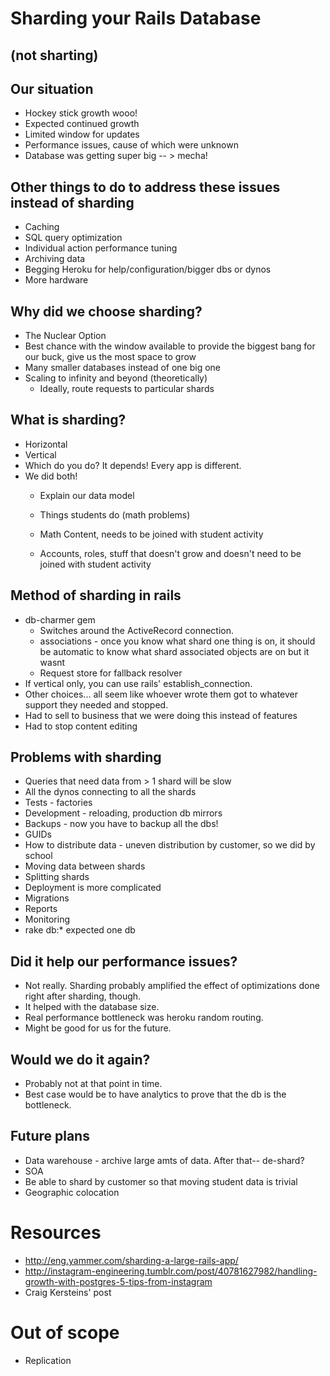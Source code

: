 # Sharding your Rails Database
## (not sharting)

## Our situation

* Hockey stick growth wooo!
* Expected continued growth
* Limited window for updates
* Performance issues, cause of which were unknown
* Database was getting super big -- > mecha!

## Other things to do to address these issues instead of sharding

* Caching
* SQL query optimization
* Individual action performance tuning
* Archiving data
* Begging Heroku for help/configuration/bigger dbs or dynos
* More hardware

## Why did we choose sharding?

* The Nuclear Option
* Best chance with the window available to provide the biggest bang for our buck, give us the most space to grow
* Many smaller databases instead of one big one
* Scaling to infinity and beyond (theoretically)
  * Ideally, route requests to particular shards

## What is sharding?

* Horizontal
* Vertical
* Which do you do? It depends! Every app is different.
* We did both!
  * Explain our data model

  * Things students do (math problems)
  * Math Content, needs to be joined with student activity
  * Accounts, roles, stuff that doesn't grow and doesn't need to be joined with student activity

## Method of sharding in rails

* db-charmer gem
  * Switches around the ActiveRecord connection.
  * associations - once you know what shard one thing is on, it should be automatic to know what shard associated objects are on but it wasnt
  * Request store for fallback resolver
* If vertical only, you can use rails' establish_connection.
* Other choices... all seem like whoever wrote them got to whatever support they needed and stopped.
* Had to sell to business that we were doing this instead of features
* Had to stop content editing

## Problems with sharding

* Queries that need data from > 1 shard will be slow
* All the dynos connecting to all the shards
* Tests - factories
* Development - reloading, production db mirrors
* Backups - now you have to backup all the dbs!
* GUIDs
* How to distribute data - uneven distribution by customer, so we did by school
* Moving data between shards
* Splitting shards
* Deployment is more complicated
* Migrations
* Reports
* Monitoring
* rake db:* expected one db

## Did it help our performance issues?

* Not really. Sharding probably amplified the effect of optimizations done right after sharding, though.
* It helped with the database size.
* Real performance bottleneck was heroku random routing.
* Might be good for us for the future.

## Would we do it again?

* Probably not at that point in time.
* Best case would be to have analytics to prove that the db is the bottleneck.

## Future plans

* Data warehouse - archive large amts of data. After that-- de-shard?
* SOA
* Be able to shard by customer so that moving student data is trivial
* Geographic colocation

# Resources

* http://eng.yammer.com/sharding-a-large-rails-app/
* http://instagram-engineering.tumblr.com/post/40781627982/handling-growth-with-postgres-5-tips-from-instagram
* Craig Kersteins' post


# Out of scope
* Replication